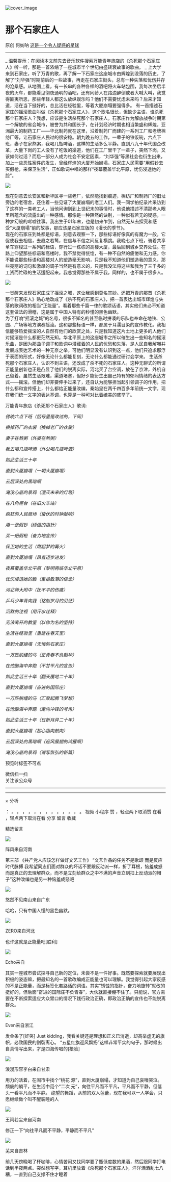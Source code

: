 ![cover_image](https://mmbiz.qpic.cn/mmbiz_jpg/UF0iaTnc0u74jHqN2T06OeEiagWTWeNgTtu6ANI3vQStfCTibuJIr936icD2QicMToOOROMom9XgWFibpt0drbicWLLPw/0?wx_fmt=jpeg)

#  那个石家庄人

原创  何妨呐  [ 这是一个令人疑惑的星球 ](javascript:void\(0\);)

__ _ _ _ _

_ 温馨提示：在阅读本文前先去音乐软件搜索万能青年旅店的《杀死那个石家庄人》听一听，那是一首浓缩了一座城市半个世纪由盛转衰故事的歌曲。  _
上大学来到石家庄，听了万青的歌，再了解一下石家庄这座城市由辉煌到没落的历史，了解了“刘华强”时期前后的一些故事，再走在石家庄街头，总有一种失落和忧伤并存的沧桑感。从地图上看，有一长串的各种各样的酒吧将火车站包围，我每次坐后半夜的火车，都能看见彻夜通明的酒吧，还有同龄人在路边醉倒或者大喊大叫，我觉得匪夷所思，那些年轻人都这么放纵娱乐吗？他们不需要忧虑未来吗？后来才知道，活在当下挺好的，总比活在经验里，等着大厦崩塌要强得多。
有一首描述石家庄的摇滚歌曲叫做《杀死那个石家庄人》，这个歌名很长，但缺少主语，谁杀死那个石家庄人？我想，应该是生活杀死那个石家庄人。石家庄作为解放战争时期第一个解放的省会城市，被誉为共和国长子，在计划经济时期也相当繁盛和辉煌，亚洲最大的制药工厂——华北制药就在这里，沿着制药厂而建的一系列工厂和老牌棉纺厂等，让石家庄人民过的很安稳。朝九晚五的工作，一辈子的铁饭碗，六点下班，妻子在家熬粥，我喝几瓶啤酒，这样的生活多么平静。直到八九十年代国企改革，大量下岗的工人没有了吃饭的渠道，他们在工厂里干了一辈子，突然下岗，又该如何过活？而后一部分人成为社会不安定因素，“刘华强”等黑社会也衍生出来，加上一些恶性案件的发生，曾经辉煌的大厦开始崩塌，石家庄人民需要“用假钞去买假枪，来保卫生活”，正如歌词中唱的那样“夜幕覆盖华北平原，忧伤浸透她的脸”。

![](https://mmbiz.qpic.cn/mmbiz_jpg/UF0iaTnc0u74jHqN2T06OeEiagWTWeNgTtrC6BZHhUFdiasWU0WqeJe815HN1PVibhszlib2uery5YCV4Uh47tY8SXQ/640?wx_fmt=jpeg)

现在刻意去长安区和新华区寻一些老厂，依然能找到痕迹，棉纺厂和制药厂的旧址旁边的老宿舍，还住着一些见证了大厦崩塌的老工人们。我一同学拍纪录片采访到了这样的一类老工人，当他问询到到上世纪末的事情时，他说他描述不清那老人眼里所蕴含的流露出的一种感情。那像是一种陌然的诀别，一种似有若无的疑惑，一种梦幻般的唏嘘往事。我出生于01年末，也是初来乍到，自然无从去探究和感受“大厦崩塌”前的故事，那应该是石家庄版的《漫长的季节》。  
现在的石家庄到处都是标语，刻意去观察一下，那些标语好像真的有魔力一般，它促使我去相信，去趋之若鹜，在信与不信之间反复横跳。我晚七点下班，骑着共享单车穿梭过一系列的标语，穿行过一栋栋的高楼大厦，最后回到城乡交界处住。在路上仰望那些标语和高楼时，我不禁觉得恍惚，有一种不自然的疲倦和无力感。你不能说那些标语和高楼对人的塑造毫无影响，只是我不知道他们塑造我的意义，那些亮丽的词句和激昂的调子当然是有意义的，只是我没法将这些和我为了三千多的工资而忙碌的生活适配起来。我总觉得那些不属于我，同样的，也不属于很多人。

![](https://mmbiz.qpic.cn/mmbiz_jpg/UF0iaTnc0u74jHqN2T06OeEiagWTWeNgTtCsT20lCpxbjXzkVrS59mbau1Yic0LW0ibkAicn6Mia9UeZ2NqsRdESpFMw/640?wx_fmt=jpeg)

一觉醒来发现石家庄成了摇滚之城，这让我感到莫名其妙。还把万青的那首《杀死那个石家庄人》贴心地改成了《杀不死的石家庄人》，把一首表达出城市辉煌与失落的歌词改的相当“正能量”。看着那些千篇一律的歌颂话语，其实他们未必不知道这套做法的滑稽，这是属于中国人特有的秒懂的黑色幽默。  
为了打响“摇滚之城”的名号，很多不知名的甚至临时拼凑的乐队也奉命在地铁、公园、广场等地方演奏摇滚。这和那些标语一样，都属于耳濡目染的宣传教化。我相信能够热爱摇滚的人自然有他们的欣赏之处，只是我知道这片土地上更多的人他们对摇滚是什么都更茫然无知。华北平原上的这座城市之所以催生出一些知名的摇滚乐曲，是因为那曲子调子和歌词中潜藏着的人民的忧愁和失落，是人民自我解嘲并发展成表达艺术的一种无奈之举。可他们明显没有认识到这一点，他们只追求那浮于表面的形式，好像无论什么都能复刻，无论什么都能通过研讨会学来。
生活杀死那个石家庄人，认识不到主语，还改成了杀不死的石家庄人。这种无聊式的所谓正能量创新也正是凸显了他们的脱离实际，河北买了台空调，放在了京津，外机自己留着。虽然生活艰难，渠道堵塞，但好歹能衍生出自己特有的郁闷情绪的表达方式——摇滚。但他们却非要伸手过来了，还自认为能够担当起引领调子的作用，把什么都和宣传搭上，什么都给正能量改编，秦始皇在两千四百多年前统一文字，现在我们统一文字的表达基调，也算是一种可对比着媲美的盛举了。

万能青年旅店《杀死那个石家庄人》歌词:

_傍晚六点下班（括号里是改过的，下同）_

_换掉药厂的衣裳（换掉老厂的衣裳）_

_妻子在熬粥（外婆在熬粥）_

_我去喝几瓶啤酒（外公喝几瓶啤酒）_

  

_如此生活三十年_

_直到大厦崩塌（一朝大厦崩塌）_

_云层深处的黑暗啊_

_淹没心底的景观（湮灭未来的灯塔）_

  

_在八角柜台（在旧火车站）_

_疯狂的人民商场（蛰伏的时钟敲响）_

_用一张假钞（绣侵的指针）_

_买一把假枪（奋力地宣传）_

  

_保卫她的生活（燃起梦的篝火）_

_直到大厦崩塌（昂首迈步进发）_

_夜幕覆盖华北平原（黎明再临华北平原）_

_忧伤浸透她的脸（重拾散落的信念）_

  

_河北师大附中（抚不平的伤痛）_

_乒乓少年背向我（铭刻岁月的见证）_

_沉默的注视（用汗水诠释）_

_无法离开的教室（以你为名的坚持）_

  

_生活在经验里（重逢在春天里）_

_直到大厦崩塌（无悔的石家庄）_

_一万匹脱缰的马（正青春不负韶华）_

_在他脑海中奔跑（不甘平凡的宣告）_

  

_如此生活三十年（翻天覆地二十年）_

_直到大厦崩塌（奋进的国际庄）_

_一万匹脱缰的马（汇聚起腾飞梦想）_

_在他脑海中奔跑（走向冲锋的号角）_

  

_如此生活三十年（日新月异二十年）_

_直到大厦崩塌（初心指向航向）_

_云层深处的黑暗啊（迎风展翅的鸿雁啊）_

_淹没心底的景观（谱写恢弘的新篇）_

  

  

预览时标签不可点

微信扫一扫  
关注该公众号





****



****



×  分析

：  ，  ，  ，  ，  ，  ，  ，  ，  ，  ，  ，  ，  。  视频  小程序  赞  ，轻点两下取消赞  在看  ，轻点两下取消在看
分享  留言  收藏

精选留言

![](http://wx.qlogo.cn/mmopen/k0Ue4mIpaV9RqxmYfe5Pgawc5HcSWB9BCVMrt2jdEG2ic7R0oXzPtTv1e09I6iazt8MLOwZk49jphwBribDIHtgsRqHBlCW4ibKN0TCXxw7R2CtjZObVl3DAzUZH6udsoAOP/64)

阵风来自河南

第三部 《共产党人应该怎样做好文艺工作》 “文艺作品的任务不是歌颂 而是反应时代脉搏 我希望同志们面对群众的坏话不要跟反动派一样，折了耳根，恼羞成怒
而是真正的去理解群众，而不是立刻给群众之中不满的声音立刻扣上反动派的帽子”​这种改编也是另一种恼羞成怒吧

![](http://wx.qlogo.cn/mmopen/PiajxSqBRaELEpxoKx7hibtVWRbYsxGvF50SpQ2K00o1a4UCTU5Urhq6oEq92qm13zdjSgpyj8TVAghWdfxOqtkVgkFO3CnHiaWxK4szJxuicukTJbuf2os7OEd6iaqCdicLHT/64)

悠然不见南山来自广东

哈哈，只有中国人懂的黑色幽默。

![](http://wx.qlogo.cn/mmopen/O9pEic1aHxebxNicdANy1auAreqeOprWAntRgGFCfV8G4rer5HCBpNjlWcDOGmTnbvIhzicLnldnJZJ32iaJ8QBE9NDO4bR3ZmGP/64)

ZERO来自河北

也许这就是正能量吧[胜利]

![](http://wx.qlogo.cn/mmopen/PiajxSqBRaEJnlO8ibx9PD8F4XdM8CIN3e1EZ0WKMTjbRFQpe8Tiby9PkJeUZNzdliaKhZmrfS8smsaZbk6yWs3PNRTyicCfkibVPiaFJo43eBibONWKwvyCg1HDtUtibQiajQVaBWh2MZ7ceMFIo/64)

Echo来自

其实一座城市尝试探寻自己新的定位，未尝不是一件好事。既然要探索就要展现出积极的姿态嘛，把最知名的一首歌改编成正能量也可以理解。我觉得引起大家反感的不是正能量，而是标签化套路话的词语。其实“锈蚀的指针，奋力地旋转”就改的挺好的，但后面“奋进的国际庄不负青春”，大伙就直接绷不住了。只能说，官方需要在不断探索适应大众胃口的情况下践行政治正确，即政治正确的宣传也不能脱离群众。

![](http://wx.qlogo.cn/mmopen/KHvxKg8z8EjdB71EdZdgKZRiamMNwibZETzhvdJ0uaQvspt0bKDmTw6wSPwTIa9KGQAGu50lLGwgLJj3JEib4fzJd6majeT7yRadY4dBhDxgUePWknpEaHny3KXI0XsFoHia/64)

Even来自浙江

发金条了[奸笑] Just kidding，我看关键还是理想和正义已消逝，却高举虚无的旗帜，必致国民的割裂离心。
“五星红旗迎风飘扬”这样非常平实的句子，那时候出自真情写出来，才是四海传唱的[捂脸]

![](http://wx.qlogo.cn/mmopen/ajNVdqHZLLBvRJVAxrFAYxHauP39OBVic1XsjqkMJmjQSQCevRwg0SgkZnib7icHt9WibmlyTLGu7Eoniaw7OCjsKAuzscSpS8jQM7slxvXTzFGEecqpMp6gktEXeVvjCpPiaW/64)

浪漫形容李白来自甘肃

用力的活着，在闹市中找个“桃花 源”，直到大厦崩塌，才知道为自己哀嚎哭泣。 颓废的躺平，在生活中觅个“二次
元”，向往平凡而不平凡，平凡而不平静，但低头一看平凡而不平静。 绝望的舞蹈，从前的双人芭蕾，现在我可以一人学会，只愿继续做个叫不醒装睡的人

![](http://wx.qlogo.cn/mmopen/ajNVdqHZLLBvRJVAxrFAYxHauP39OBVic1XsjqkMJmjQSQCevRwg0SgkZnib7icHt9WibmlyTLGu7Eoniaw7OCjsKAuzscSpS8jQM7slxvXTzFGEecqpMp6gktEXeVvjCpPiaW/64)

王闫若尘来自河南

修正一下“向往平凡而不平静，平静而不平凡”

![](http://wx.qlogo.cn/mmopen/PiajxSqBRaEKJLezTrhGvZiaaRtJiazm7am2RZXHxLuNG2rlic8HbajMwuSNMrYoOxap0mBwPq8icOSQPFmShVOnMjvLZ6kullBIdG6QLSTUlZNYhlaiaOtWq9DwDFlicV4cXzY/64)

芜来自吉林

前几天傍晚喝了杯咖啡，心情苦闷又找同学要了瓶低度数的果酒，然后跟同学打电话到半夜两点。突然想写字，耳机里放着《杀死那个石家庄人》，洋洋洒洒乱七八糟，一直到自己支撑不住才睡着

